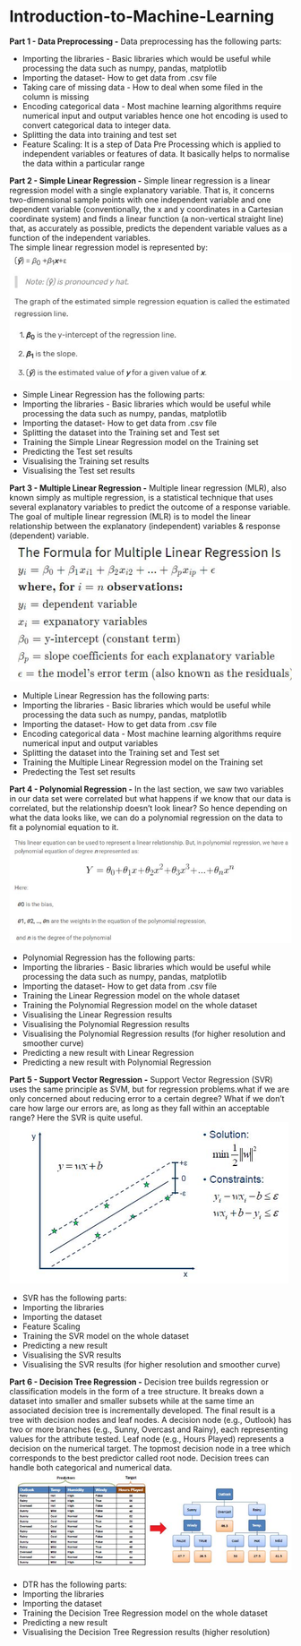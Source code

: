 # Introduction-to-Machine-Learning
**Part 1 - Data Preprocessing -** 
Data preprocessing has the following parts: 
- Importing the libraries - Basic libraries which would be useful while processing the data such as numpy, pandas, matplotlib
- Importing the dataset- How to get data from .csv file
- Taking care of missing data - How to deal when some filed in the column is missing
- Encoding categorical data - Most machine learning algorithms require numerical input and output variables 
hence one hot encoding is used to convert categorical data to integer data.
- Splitting the data into training and test set
- Feature Scaling: It is a step of Data Pre Processing which is applied to independent variables or features of data. 
It basically helps to normalise the data within a particular range

**Part 2 - Simple Linear Regression -**
Simple linear regression is a linear regression model with a single explanatory variable. That is, it concerns two-dimensional sample points with one independent variable and one dependent variable (conventionally, the x and y coordinates in a Cartesian coordinate system) and finds a linear function (a non-vertical straight line) that, as accurately as possible, predicts the dependent variable values as a function of the independent variables.  
The simple linear regression model is represented by:  
![SLR](https://github.com/yogeshiyer13/Introduction-to-Machine-Learning/blob/master/Part%202%20-%20%20Simple%20Linear%20Regression/SLR.JPG)
- Simple Linear Regression has the following parts:
- Importing the libraries - Basic libraries which would be useful while processing the data such as numpy, pandas, matplotlib
- Importing the dataset- How to get data from .csv file
- Splitting the dataset into the Training set and Test set
- Training the Simple Linear Regression model on the Training set
- Predicting the Test set results
- Visualising the Training set results
- Visualising the Test set results

**Part 3 - Multiple Linear Regression -**
Multiple linear regression (MLR), also known simply as multiple regression, is a statistical technique that uses several explanatory variables to predict the outcome of a response variable. The goal of multiple linear regression (MLR) is to model the linear relationship between the explanatory (independent) variables & response (dependent) variable.   
![MLR](https://github.com/yogeshiyer13/Introduction-to-Machine-Learning/blob/master/Part%203%20-%20Multiple%20Linear%20Regression/MLR.JPG)

- Multiple Linear Regression has the following parts:
- Importing the libraries - Basic libraries which would be useful while processing the data such as numpy, pandas, matplotlib
- Importing the dataset- How to get data from .csv file
- Encoding categorical data - Most machine learning algorithms require numerical input and output variables 
- Splitting the dataset into the Training set and Test set
- Training the Multiple Linear Regression model on the Training set
- Predecting the Test set results  

**Part 4 - Polynomial Regression -**
In the last section, we saw two variables in our data set were correlated but what happens if we know that our data is correlated, but the relationship doesn’t look linear? So hence depending on what the data looks like, we can do a polynomial regression on the data to fit a polynomial equation to it.  
![PR](https://github.com/yogeshiyer13/Introduction-to-Machine-Learning/blob/master/Part%204%20-%20Polynomial%20Regression/PR.JPG)

- Polynomial Regression has the following parts:
- Importing the libraries - Basic libraries which would be useful while processing the data such as numpy, pandas, matplotlib
- Importing the dataset- How to get data from .csv file
- Training the Linear Regression model on the whole dataset 
- Training the Polynomial Regression model on the whole dataset
- Visualising the Linear Regression results
- Visualising the Polynomial Regression results
- Visualising the Polynomial Regression results (for higher resolution and smoother curve)
- Predicting a new result with Linear Regression
- Predicting a new result with Polynomial Regression

**Part 5 - Support Vector Regression -**
Support Vector Regression (SVR) uses the same principle as SVM, but for regression problems.what if we are only concerned about reducing error to a certain degree? What if we don’t care how large our errors are, as long as they fall within an acceptable range? Here the SVR is quite useful.  
![SVR](https://github.com/yogeshiyer13/Introduction-to-Machine-Learning/blob/master/Part%205%20-%20Support%20Vector%20Regresssion/SVR.JPG)

- SVR has the following parts: 
- Importing the libraries
- Importing the dataset
- Feature Scaling
- Training the SVR model on the whole dataset
- Predicting a new result
- Visualising the SVR results
- Visualising the SVR results (for higher resolution and smoother curve)

**Part 6 - Decision Tree Regression -**
Decision tree builds regression or classification models in the form of a tree structure. It breaks down a dataset into smaller and smaller subsets while at the same time an associated decision tree is incrementally developed. The final result is a tree with decision nodes and leaf nodes. A decision node (e.g., Outlook) has two or more branches (e.g., Sunny, Overcast and Rainy), each representing values for the attribute tested. Leaf node (e.g., Hours Played) represents a decision on the numerical target. The topmost decision node in a tree which corresponds to the best predictor called root node. Decision trees can handle both categorical and numerical data.   
![DTR](https://github.com/yogeshiyer13/Introduction-to-Machine-Learning/blob/master/Part%206%20-%20Decision%20Tree%20Regression/DTR.JPG)

- DTR has the following parts:
- Importing the libraries
- Importing the dataset
- Training the Decision Tree Regression model on the whole dataset
- Predicting a new result
- Visualising the Decision Tree Regression results (higher resolution)
